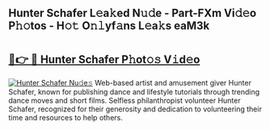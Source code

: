 ## Hunter Schafer L𝚎a𝚔ed N𝚞𝚍e - Part-FXm Vi𝚍𝚎o P𝚑𝚘tos - H𝚘𝚝 O𝚗𝚕yf𝚊ns L𝚎a𝚔s eaM3k

# <h2><a href="http://kfeh29.oniu.top/?m=Hunter+Schafer">🔗👉 🔴 Hunter Schafer P𝚑ot𝚘𝚜 V𝚒d𝚎o</a></h2>

[![Hunter Schafer Nu𝚍e𝚜](https://i.imgur.com/0qMVB7G.gif)](http://kfeh29.oniu.top/?m=Hunter+Schafer)
Web-based artist and amusement giver Hunter Schafer, known for publishing dance and lifestyle tutorials through trending dance moves and short films. Selfless philanthropist volunteer Hunter Schafer, recognized for their generosity and dedication to volunteering their time and resources to help others.  
